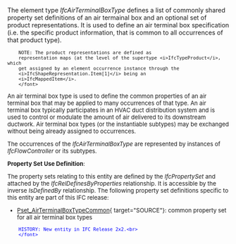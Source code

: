 ﻿The element type _IfcAirTerminalBoxType_ defines a list of commonly shared property set definitions of an air termainal box and an optional set of product representations. It is used to define an air terminal box specification (i.e. the specific product information, that is common to all occurrences of that product type).

> <font size="-1">
		NOTE: The product representations are defined as
		representation maps (at the level of the supertype <i>IfcTypeProduct</i>, which
		get assigned by an element occurrence instance through the
		<i>IfcShapeRepresentation.Item[1]</i> being an
		<i>IfcMappedItem</i>.
    	</font>

An air terminal box type is used to define the common properties of an air terminal box that may be applied to many occurrences of that type. An air terminal box typically participates in an HVAC duct distribution system and is used to control or modulate the amount of air delivered to its downstream ductwork. Air terminal box types (or the instantiable subtypes) may be exchanged without being already assigned to occurrences.

The occurrences of the _IfcAirTerminalBoxType_ are represented by instances of _IfcFlowController_ or its subtypes.

****Property Set Use Definition****:

The property sets relating to this entity are defined by the _IfcPropertySet_ and attached by the _IfcRelDefinesByProperties_ relationship. It is accessible by the inverse _IsDefinedBy_ relationship. The following property set definitions specific to this entity are part of this IFC release:

* [Pset_AirTerminalBoxTypeCommon](../../psd/IfcHvacDomain/Pset_AirTerminalBoxTypeCommon.xml){ target="SOURCE"}: common property set for all air terminal box types 

> <font color="#0000ff" size="-1">
    	HISTORY: New entity in IFC Release 2x2.<br>
    	</font>
